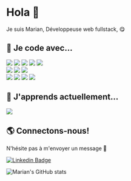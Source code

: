 
# Hola 👋

Je suis Marian, Développeuse web fullstack, 😋

## 👾 Je code avec...
![](https://img.shields.io/badge/JavaScript-informational?style=flat&logo=JavaScript&logoColor=ColorName&color=black)
![](https://img.shields.io/badge/TypeScript-informational?style=flat&logo=TypeScript&logoColor=ColorName&color=black)
![](https://img.shields.io/badge/Vue.js-informational?style=flat&logo=Vue.js&logoColor=ColorName&color=black)
![](https://img.shields.io/badge/Php-informational?style=flat&logo=Php&logoColor=ColorName&color=black)
![](https://img.shields.io/badge/Symfony-informational?style=flat&logo=Symfony&logoColor=ColorName&color=black)
<br/>
![](https://img.shields.io/badge/HTML-informational?style=flat&logo=html5&logoColor=ColorName&color=black)
![](https://img.shields.io/badge/CSS-informational?style=flat&logo=css3&logoColor=ColorName&color=black)
![](https://img.shields.io/badge/Sass-informational?style=flat&logo=Sass&logoColor=ColorName&color=black)
<br/>
![](https://img.shields.io/badge/Mysql-informational?style=flat&logo=Mysql&logoColor=ColorName&color=black)
![](https://img.shields.io/badge/Postman-informational?style=flat&logo=Postman&logoColor=ColorName&color=black)
![](https://img.shields.io/badge/Git-informational?style=flat&logo=Git&logoColor=ColorName&color=black)
![](https://img.shields.io/badge/Github-informational?style=flat&logo=Github&logoColor=ColorName&color=black)


## 🌱 J'apprends actuellement...
![](https://img.shields.io/badge/figma-informational?style=flat&logo=figma&logoColor=ColorName&color=black)


## 🌎 Connectons-nous! 
N'hésite pas à m'envoyer un message 💬 

[![Linkedin Badge](https://img.shields.io/badge/-LinkedIn-blue?style=flat&logo=Linkedin&logoColor=ColorName&color=black&link=https://www.linkedin.com/in/marianmartinez-84aa43199/)](https://www.linkedin.com/in/marianmartinez-84aa43199/) 

![Marian's GitHub stats](https://github-readme-stats.vercel.app/api?username=mariammartinez&show_icons=true&theme=radical)


